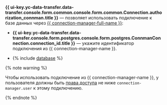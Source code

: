 **{{ ui-key.yc-data-transfer.data-transfer.console.form.common.console.form.common.Connection.authorization_connman.title }}** — позволяет использовать подключение к базе данных через [{{ connection-manager-full-name }}](../../../../../metadata-hub/quickstart/connection-manager.md):

* **{{ ui-key.yc-data-transfer.data-transfer.console.form.postgres.console.form.postgres.ConnmanConnection.connection_id.title }}** — укажите идентификатор подключения из {{ connection-manager-name }}.

* {% include [database](../../../fields/postgresql/ui/database.md) %}

{% note warning %}

Чтобы использовать подключение из {{ connection-manager-name }}, у пользователя должны быть [права доступа](../../../../../metadata-hub/operations/connection-access.md) не ниже `connection-manager.user` к этому подключению.

{% endnote %}
